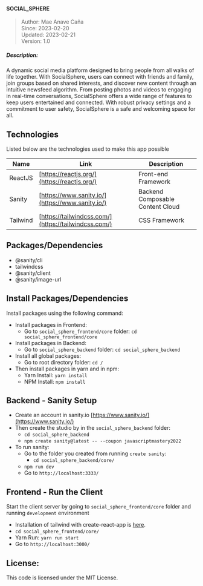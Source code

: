 #### SOCIAL_SPHERE

> Author: Mae Anave Caña    
> Since: 2023-02-20    
> Updated: 2023-02-21    
> Version: 1.0    



##### Description: 
A dynamic social media platform designed to bring people from all walks of life together. With SocialSphere, users can connect with friends and family, join groups based on shared interests, and discover new content through an intuitive newsfeed algorithm. From posting photos and videos to engaging in real-time conversations, SocialSphere offers a wide range of features to keep users entertained and connected. With robust privacy settings and a commitment to user safety, SocialSphere is a safe and welcoming space for all. 



## Technologies

Listed below are the technologies used to make this app possible

| Name | Link | Description |
| ------ | ------ | ------ |
| ReactJS | [https://reactjs.org/](https://reactjs.org/) | Front-end Framework |
| Sanity | [https://www.sanity.io/](https://www.sanity.io/) | Backend Composable Content Cloud |
| Tailwind | [https://tailwindcss.com/](https://tailwindcss.com/) | CSS Framework |



## Packages/Dependencies
- @sanity/cli
- tailwindcss
- @sanity/client
- @sanity/image-url



## Install Packages/Dependencies
Install packages using the following command:
- Install packages in Frontend:
    - Go to `social_sphere_frontend/core` folder: `cd social_sphere_frontend/core`
- Install packages in Backend:
    - Go to `social_sphere_backend` folder: `cd social_sphere_backend`
- Install all global packages:
    - Go to root directory folder: `cd /`
- Then install packages in yarn and in npm:
    - Yarn Install: `yarn install`
    - NPM Install: `npm install`


## Backend - Sanity Setup
- Create an account in sanity.io [https://www.sanity.io/](https://www.sanity.io/)
- Then create the studio by in the `social_sphere_backend` folder:
    - `cd social_sphere_backend`
    - `npm create sanity@latest -- --coupon javascriptmastery2022`
- To run sanity:
    - Go to the folder you created from running `create sanity`:
        - `cd social_sphere_backend/core/` 
    - `npm run dev`
    - Go to `http://localhost:3333/`



## Frontend - Run the Client
Start the client server by going to `social_sphere_frontend/core` folder and running `development` environment
- Installation of tailwind with create-react-app is [here](https://tailwindcss.com/docs/guides/create-react-app).
- `cd social_sphere_frontend/core/`
- Yarn Run: `yarn run start`
- Go to `http://localhost:3000/`



## License: 
This code is licensed under the MIT License.
